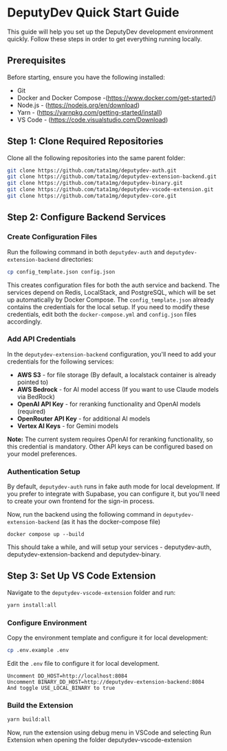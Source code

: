 # DeputyDev Quick Start Guide

This guide will help you set up the DeputyDev development environment quickly. Follow these steps in order to get everything running locally.

## Prerequisites

Before starting, ensure you have the following installed:
- Git
- Docker and Docker Compose -(https://www.docker.com/get-started/)
- Node.js - (https://nodejs.org/en/download)
- Yarn - (https://yarnpkg.com/getting-started/install)
- VS Code - (https://code.visualstudio.com/Download)

## Step 1: Clone Required Repositories

Clone all the following repositories into the same parent folder:

```bash
git clone https://github.com/tata1mg/deputydev-auth.git
git clone https://github.com/tata1mg/deputydev-extension-backend.git
git clone https://github.com/tata1mg/deputydev-binary.git
git clone https://github.com/tata1mg/deputydev-vscode-extension.git
git clone https://github.com/tata1mg/deputydev-core.git
```

## Step 2: Configure Backend Services

### Create Configuration Files

Run the following command in both `deputydev-auth` and `deputydev-extension-backend` directories:

```bash
cp config_template.json config.json
```

This creates configuration files for both the auth service and backend. The services depend on Redis, LocalStack, and PostgreSQL, which will be set up automatically by Docker Compose. The `config_template.json` already contains the credentials for the local setup. If you need to modify these credentials, edit both the `docker-compose.yml` and `config.json` files accordingly.

### Add API Credentials

In the `deputydev-extension-backend` configuration, you'll need to add your credentials for the following services:

- **AWS S3** - for file storage (By default, a localstack container is already pointed to)
- **AWS Bedrock** - for AI model access (If you want to use Claude models via BedRock)
- **OpenAI API Key** - for reranking functionality and OpenAI models (required)
- **OpenRouter API Key** - for additional AI models
- **Vertex AI Keys** - for Gemini models

**Note:** The current system requires OpenAI for reranking functionality, so this credential is mandatory. Other API keys can be configured based on your model preferences.

### Authentication Setup

By default, `deputydev-auth` runs in fake auth mode for local development. If you prefer to integrate with Supabase, you can configure it, but you'll need to create your own frontend for the sign-in process.

Now, run the backend using the following command in `deputydev-extension-backend` (as it has the docker-compose file)
```
docker compose up --build
```
This should take a while, and will setup your services - deputydev-auth, deputydev-extension-backend and deputydev-binary.

## Step 3: Set Up VS Code Extension

Navigate to the `deputydev-vscode-extension` folder and run:

```bash
yarn install:all
```

### Configure Environment

Copy the environment template and configure it for local development:

```bash
cp .env.example .env
```

Edit the `.env` file to configure it for local development.
```
Uncomment DD_HOST=http://localhost:8084
Uncomment BINARY_DD_HOST=http://deputydev-extension-backend:8084
And toggle USE_LOCAL_BINARY to true
```
### Build the Extension

```bash
yarn build:all
```

Now, run the extension using debug menu in VSCode and selecting Run Extension when opening the folder deputydev-vscode-extension
